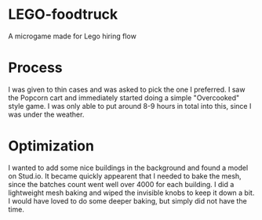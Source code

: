 # LEGO-foodtruck
 A microgame made for Lego hiring flow

# Process
I was given to thin cases and was asked to pick the one I preferred. I saw the Popcorn cart and immediately started doing a simple "Overcooked" style game.
I was only able to put around 8-9 hours in total into this, since I was under the weather.

# Optimization
I wanted to add some nice buildings in the background and found a model on Stud.io. It became quickly appearent that I needed to bake the mesh, since the batches count went well over 4000 for each building.
I did a lightweight mesh baking and wiped the invisible knobs to keep it down a bit. I would have loved to do some deeper baking, but simply did not have the time.